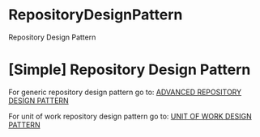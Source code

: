# RepositoryDesignPattern
Repository Design Pattern

# [Simple] Repository Design Pattern


For generic repository design pattern go to: 
[ADVANCED REPOSITORY DESIGN PATTERN](https://github.com/ErcinDedeoglu/AdvancedRepositoryDesignPattern "ADVANCED REPOSITORY DESIGN PATTERN")

For unit of work repository design pattern go to: 
[UNIT OF WORK DESIGN PATTERN](https://github.com/ErcinDedeoglu/UnitOfWork "UNIT OF WORK DESIGN PATTERN")
